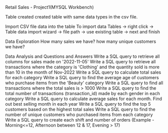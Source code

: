 Retail Sales - Project1(MYSQL Workbench)

Table created
created table with same data types in the csv file.

Import CSV file data into the table
To import data
Tables -> right click -> Table data import wizard -> file path -> use existing table -> next and finish

Data Exploration
How many sales we have? how many unique customers we have?

Data Analysis and Questions and Answers
Write a SQL query to retrieve all columns for sales made on '2022-11-05'
Write a SQL query to retrieve all transactions where the category is 'Clothing' and the quantity sold is more than 10 in the month of Nov-2022
Write a SQL query to calculate total sales for each category
Write a SQL query to find the average age of customers who purchase items from the 'Beauty' category
Write a SQL query to find all transactions where the total sales is > 1000
Write a SQL query to find the total number of transactions (transaction_id) made by each gender in each category
Write a SQL query to calculate average sales for each month. Find out best selling month in each year
Write a SQL query to find the top 5 customers based on the highest total sales
Write a SQL query to find the number of unique customers who purchased items from each category
Write a SQL query to create each shift and number of orders (Example - Morning<=12, Afternoon between 12 & 17, Evening > 17)
